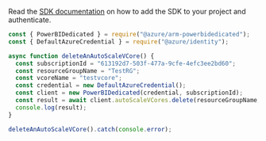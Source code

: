 Read the [SDK documentation](https://github.com/Azure/azure-sdk-for-js/blob/%40azure%2Farm-powerbidedicated_3.0.1/sdk/powerbidedicated/arm-powerbidedicated/README.md) on how to add the SDK to your project and authenticate.

```javascript
const { PowerBIDedicated } = require("@azure/arm-powerbidedicated");
const { DefaultAzureCredential } = require("@azure/identity");

async function deleteAnAutoScaleVCore() {
  const subscriptionId = "613192d7-503f-477a-9cfe-4efc3ee2bd60";
  const resourceGroupName = "TestRG";
  const vcoreName = "testvcore";
  const credential = new DefaultAzureCredential();
  const client = new PowerBIDedicated(credential, subscriptionId);
  const result = await client.autoScaleVCores.delete(resourceGroupName, vcoreName);
  console.log(result);
}

deleteAnAutoScaleVCore().catch(console.error);
```
